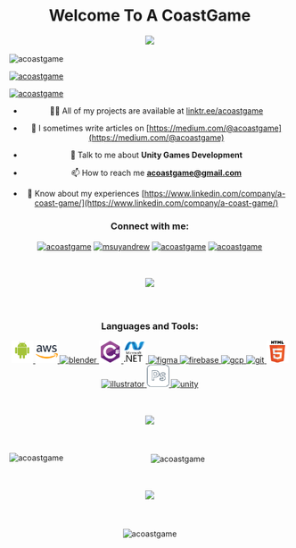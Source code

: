 <h1 align="center">Welcome To A CoastGame</h1>
<div align="center">
<img src="https://readme-typing-svg.demolab.com?font=Inconsolata&weight=500&size=50&duration=4000&pause=300&color=f1b04c&center=true&vCenter=true&multiline=true&repeat=false&random=false&width=1300&height=140&lines=🌅🎮Amplifying+African gaming;one+title+at+a+time+%E2%9C%A9" width="70%" />

<p align="left"> <img src="https://komarev.com/ghpvc/?username=acoastgame&label=Profile%20views&color=0e75b6&style=flat" alt="acoastgame" /> </p>

<p align="left"> <a href="https://github.com/ryo-ma/github-profile-trophy"><img src="https://github-profile-trophy.vercel.app/?username=acoastgame" alt="acoastgame" /></a> </p>

<p align="left"> <a href="https://twitter.com/acoastgame" target="blank"><img src="https://img.shields.io/twitter/follow/acoastgame?logo=twitter&style=for-the-badge" alt="acoastgame" /></a> </p>

- 👨‍💻 All of my projects are available at [linktr.ee/acoastgame](linktr.ee/acoastgame)

- 📝 I sometimes write articles on [https://medium.com/@acoastgame](https://medium.com/@acoastgame)

- 💬 Talk to me about **Unity Games Development**

- 📫 How to reach me **acoastgame@gmail.com**

- 📄 Know about my experiences [https://www.linkedin.com/company/a-coast-game/](https://www.linkedin.com/company/a-coast-game/)

<h3 align="midle">Connect with me:</h3>
<p align="midle">
<a href="https://twitter.com/acoastgame" target="blank"><img align="center" src="https://raw.githubusercontent.com/rahuldkjain/github-profile-readme-generator/master/src/images/icons/Social/twitter.svg" alt="acoastgame" height="30" width="40" /></a>
<a href="https://linkedin.com/in/msuyandrew" target="blank"><img align="center" src="https://raw.githubusercontent.com/rahuldkjain/github-profile-readme-generator/master/src/images/icons/Social/linked-in-alt.svg" alt="msuyandrew" height="30" width="40" /></a>
<a href="https://instagram.com/acoastgame" target="blank"><img align="center" src="https://raw.githubusercontent.com/rahuldkjain/github-profile-readme-generator/master/src/images/icons/Social/instagram.svg" alt="acoastgame" height="30" width="40" /></a>
<a href="https://medium.com/acoastgame" target="blank"><img align="center" src="https://raw.githubusercontent.com/rahuldkjain/github-profile-readme-generator/master/src/images/icons/Social/medium.svg" alt="acoastgame" height="30" width="40" /></a>
</p>
<br><br>
<img src="https://raw.githubusercontent.com/innng/innng/master/assets/kyubey.gif" height="40" />
<br><br><br>
<h3 align="midle">Languages and Tools:</h3>
<p align="midle"> <a href="https://developer.android.com" target="_blank" rel="noreferrer"> <img src="https://raw.githubusercontent.com/devicons/devicon/master/icons/android/android-original-wordmark.svg" alt="android" width="40" height="40"/> </a> <a href="https://aws.amazon.com" target="_blank" rel="noreferrer"> <img src="https://raw.githubusercontent.com/devicons/devicon/master/icons/amazonwebservices/amazonwebservices-original-wordmark.svg" alt="aws" width="40" height="40"/> </a> <a href="https://www.blender.org/" target="_blank" rel="noreferrer"> <img src="https://download.blender.org/branding/community/blender_community_badge_white.svg" alt="blender" width="40" height="40"/> </a> <a href="https://www.w3schools.com/cs/" target="_blank" rel="noreferrer"> <img src="https://raw.githubusercontent.com/devicons/devicon/master/icons/csharp/csharp-original.svg" alt="csharp" width="40" height="40"/> </a> <a href="https://dotnet.microsoft.com/" target="_blank" rel="noreferrer"> <img src="https://raw.githubusercontent.com/devicons/devicon/master/icons/dot-net/dot-net-original-wordmark.svg" alt="dotnet" width="40" height="40"/> </a> <a href="https://www.figma.com/" target="_blank" rel="noreferrer"> <img src="https://www.vectorlogo.zone/logos/figma/figma-icon.svg" alt="figma" width="40" height="40"/> </a> <a href="https://firebase.google.com/" target="_blank" rel="noreferrer"> <img src="https://www.vectorlogo.zone/logos/firebase/firebase-icon.svg" alt="firebase" width="40" height="40"/> </a> <a href="https://cloud.google.com" target="_blank" rel="noreferrer"> <img src="https://www.vectorlogo.zone/logos/google_cloud/google_cloud-icon.svg" alt="gcp" width="40" height="40"/> </a> <a href="https://git-scm.com/" target="_blank" rel="noreferrer"> <img src="https://www.vectorlogo.zone/logos/git-scm/git-scm-icon.svg" alt="git" width="40" height="40"/> </a> <a href="https://www.w3.org/html/" target="_blank" rel="noreferrer"> <img src="https://raw.githubusercontent.com/devicons/devicon/master/icons/html5/html5-original-wordmark.svg" alt="html5" width="40" height="40"/> </a> <a href="https://www.adobe.com/in/products/illustrator.html" target="_blank" rel="noreferrer"> <img src="https://www.vectorlogo.zone/logos/adobe_illustrator/adobe_illustrator-icon.svg" alt="illustrator" width="40" height="40"/> </a> <a href="https://www.photoshop.com/en" target="_blank" rel="noreferrer"> <img src="https://raw.githubusercontent.com/devicons/devicon/master/icons/photoshop/photoshop-line.svg" alt="photoshop" width="40" height="40"/> </a> <a href="https://unity.com/" target="_blank" rel="noreferrer"> <img src="https://www.vectorlogo.zone/logos/unity3d/unity3d-icon.svg" alt="unity" width="40" height="40"/> </a> </p>
<br><br>
<img src="https://raw.githubusercontent.com/innng/innng/master/assets/kyubey.gif" height="40" />
<br><br><br>
<p><img align="left" src="https://github-readme-stats.vercel.app/api/top-langs?username=acoastgame&show_icons=true&locale=en&layout=compact" alt="acoastgame" /></p>

<p>&nbsp;<img align="center" src="https://github-readme-stats.vercel.app/api?username=acoastgame&show_icons=true&locale=en" alt="acoastgame" /></p>
<br><br>
<img src="https://raw.githubusercontent.com/innng/innng/master/assets/kyubey.gif" height="40" />
<br><br><br>

<p><img align="center" src="https://github-readme-streak-stats.herokuapp.com/?user=acoastgame&" alt="acoastgame" /></p>

